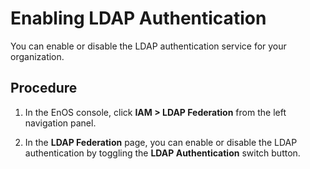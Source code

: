 # Enabling LDAP Authentication

You can enable or disable the LDAP authentication service for your organization.

## Procedure

1. In the EnOS console, click **IAM > LDAP Federation** from the left navigation panel.  

2. In the **LDAP Federation** page, you can enable or disable the LDAP authentication by toggling the **LDAP Authentication** switch button.
